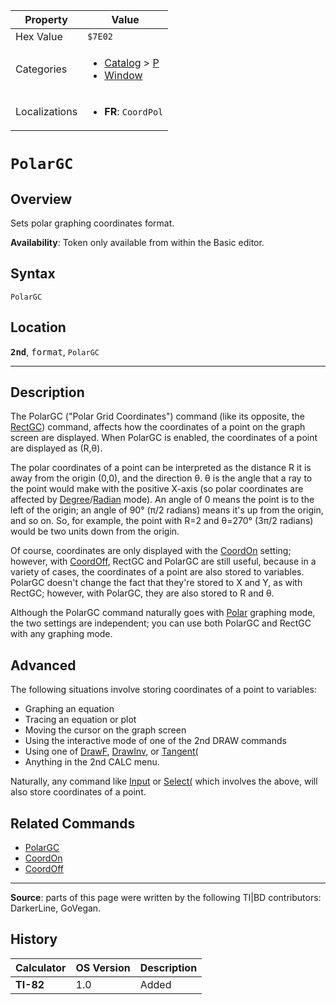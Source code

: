 | Property      | Value |
|---------------|-------|
| Hex Value     | `$7E02`|
| Categories    | <ul><li>[Catalog](<../categories/Catalog.md>) > [P](<../categories/Catalog.md#P>)</li><li>[Window](<../categories/Window.md>)</li></ul> |
| Localizations | <ul><li><b>FR</b>: `CoordPol`</li></ul> |

# `PolarGC`

## Overview
Sets polar graphing coordinates format.


<b>Availability</b>: Token only available from within the Basic editor.

## Syntax
`PolarGC`

## Location
<tt><kbd><b>2nd</b></kbd></tt>, <kbd>format</kbd>, `PolarGC`
<hr>

## Description

The PolarGC ("Polar Grid Coordinates") command (like its opposite, the [RectGC](RectGC.md)) command, affects how the coordinates of a point on the graph screen are displayed. When PolarGC is enabled, the coordinates of a point are displayed as (R,θ).

The polar coordinates of a point can be interpreted as the distance R it is away from the origin (0,0), and the direction θ. θ is the angle that a ray to the point would make with the positive X-axis (so polar coordinates are affected by [Degree](degree-mode)/[Radian](radian-mode) mode). An angle of 0 means the point is to the left of the origin; an angle of 90° (π/2 radians) means it's up from the origin, and so on. So, for example, the point with R=2 and θ=270° (3π/2 radians) would be two units down from the origin.

Of course, coordinates are only displayed with the [CoordOn](CoordOn.md) setting; however, with [CoordOff](CoordOff.md), RectGC and PolarGC are still useful, because in a variety of cases, the coordinates of a point are also stored to variables. PolarGC doesn't change the fact that they're stored to X and Y, as with RectGC; however, with PolarGC, they are also stored to R and θ.

Although the PolarGC command naturally goes with [Polar](polar-mode) graphing mode, the two settings are independent; you can use both PolarGC and RectGC with any graphing mode.

## Advanced

The following situations involve storing coordinates of a point to variables:

*   Graphing an equation
*   Tracing an equation or plot
*   Moving the cursor on the graph screen
*   Using the interactive mode of one of the 2nd DRAW commands
*   Using one of [DrawF](DrawF.md), [DrawInv](DrawInv.md), or [Tangent(](Tangent\(.md)
*   Anything in the 2nd CALC menu.

Naturally, any command like [Input](Input.md) or [Select(](Select\(.md) which involves the above, will also store coordinates of a point.

## Related Commands

*   [PolarGC](PolarGC.md)
*   [CoordOn](CoordOn.md)
*   [CoordOff](CoordOff.md)

* * *

**Source**: parts of this page were written by the following TI|BD contributors: DarkerLine, GoVegan.

## History
| Calculator | OS Version | Description |
|------------|------------|-------------|
| <b>TI-82</b> | 1.0 | Added |


